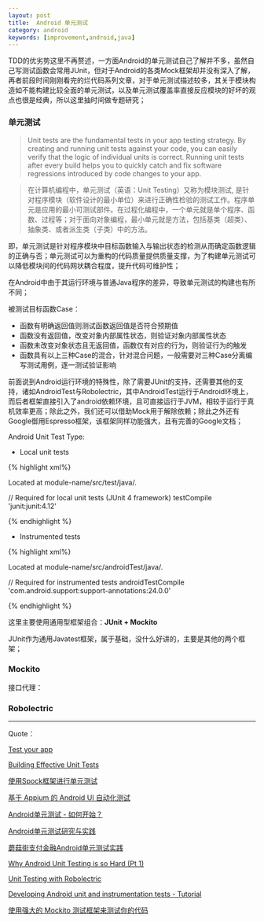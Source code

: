 ```yaml
---
layout: post
title:  Android 单元测试
category: android
keywords: [improvement,android,java]
---
```


TDD的优劣势这里不再赘述，一方面Android的单元测试自己了解并不多，虽然自己写测试函数会常用JUnit，但对于Android的各类Mock框架却并没有深入了解，再者前段时间刚刚看完的烂代码系列文章，对于单元测试描述较多，其关于模块构造如不能构建比较全面的单元测试，以及单元测试覆盖率直接反应模块的好坏的观点也很是经典，所以这里抽时间做专题研究；


### 单元测试

>  Unit tests are the fundamental tests in your app testing strategy. By creating and running unit tests against your code, you can easily verify that the logic of individual units is correct. Running unit tests after every build helps you to quickly catch and fix software regressions introduced by code changes to your app.


>  在计算机编程中，单元测试（英语：Unit Testing）又称为模块测试, 是针对程序模块（软件设计的最小单位）来进行正确性检验的测试工作。程序单元是应用的最小可测试部件。在过程化编程中，一个单元就是单个程序、函数、过程等；对于面向对象编程，最小单元就是方法，包括基类（超类）、抽象类、或者派生类（子类）中的方法。

即，单元测试是针对程序模块中目标函数输入与输出状态的检测从而确定函数逻辑的正确与否；单元测试可以为重构的代码质量提供质量支撑，为了构建单元测试可以降低模块间的代码网状耦合程度，提升代码可维护性；

在Android中由于其运行环境与普通Java程序的差异，导致单元测试的构建也有所不同；

被测试目标函数Case：

*  函数有明确返回值则测试函数返回值是否符合预期值               
*  函数没有返回值，改变对象内部属性状态，则验证对象内部属性状态           
*  函数未改变对象状态且无返回值，函数仅有对应的行为，则验证行为的触发                
*  函数具有以上三种Case的混合，针对混合问题，一般需要对三种Case分离编写测试用例，逐一测试验证影响

前面说到Android运行环境的特殊性，除了需要JUnit的支持，还需要其他的支持，诸如AndroidTest与Robolectric，其中AndroidTest运行于Android环境上，而后者框架直接引入了android依赖环境，且可直接运行于JVM，相较于运行于真机效率更高；除此之外，我们还可以借助Mock用于解除依赖；除此之外还有Google御用Espresso框架，该框架同样功能强大，且有完善的Google文档；

Android Unit Test Type:

*  Local unit tests

{% highlight xml%}

Located at module-name/src/test/java/.

// Required for local unit tests (JUnit 4 framework)
testCompile 'junit:junit:4.12'

{% endhighlight %}

*  Instrumented tests

{% highlight xml%}

Located at module-name/src/androidTest/java/.

// Required for instrumented tests
androidTestCompile 'com.android.support:support-annotations:24.0.0'

{% endhighlight %}


这里主要使用通用型框架组合：**JUnit + Mockito**

JUnit作为通用Javatest框架，属于基础，没什么好讲的，主要是其他的两个框架；

### Mockito

接口代理：





### Robolectric










---

Quote：

[Test your app](https://developer.android.com/studio/test/index.html#add_a_new_test)

[Building Effective Unit Tests](https://developer.android.com/training/testing/unit-testing/index.html)

[使用Spock框架进行单元测试](http://blog.2baxb.me/archives/1398)

[基于 Appium 的 Android UI 自动化测试](https://zhuanlan.zhihu.com/p/24177554?refer=c_63840855)

[Android单元测试 - 如何开始？](http://www.jianshu.com/p/bc99678b1d6e)

[Android单元测试研究与实践](http://tech.meituan.com/Android_unit_test.html)

[蘑菇街支付金融Android单元测试实践](http://www.infoq.com/cn/articles/mogujie-android-unit-testing)

[Why Android Unit Testing is so Hard (Pt 1)](http://www.philosophicalhacker.com/2015/04/17/why-android-unit-testing-is-so-hard-pt-1/)

[Unit Testing with Robolectric](https://guides.codepath.com/android/Unit-Testing-with-Robolectric)

[Developing Android unit and instrumentation tests - Tutorial](http://www.vogella.com/tutorials/AndroidTesting/article.html)

[使用强大的 Mockito 测试框架来测试你的代码](https://gold.xitu.io/entry/578f11aec4c971005e0caf82)
